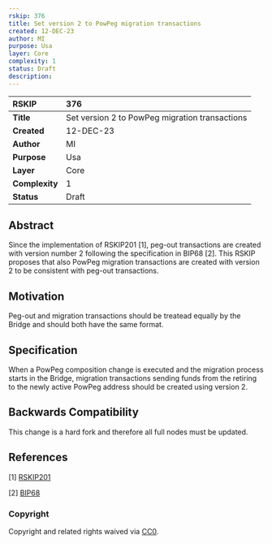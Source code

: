 ```yaml
---
rskip: 376
title: Set version 2 to PowPeg migration transactions
created: 12-DEC-23
author: MI
purpose: Usa
layer: Core 
complexity: 1
status: Draft
description: 
---
```


|RSKIP          |376           |
| :------------ |:-------------|
|**Title**      |Set version 2 to PowPeg migration transactions |
|**Created**    |12-DEC-23 |
|**Author**     |MI |
|**Purpose**    |Usa |
|**Layer**      |Core |
|**Complexity** |1 |
|**Status**     |Draft |

## Abstract

Since the implementation of RSKIP201 [1], peg-out transactions are created with version number 2 following the specification in BIP68 [2]. This RSKIP proposes that also PowPeg migration transactions are created with version 2 to be consistent with peg-out transactions.

## Motivation

Peg-out and migration transactions should be treatead equally by the Bridge and should both have the same format.

## Specification

When a PowPeg composition change is executed and the migration process starts in the Bridge, migration transactions sending funds from the retiring to the newly active PowPeg address should be created using version 2.

## Backwards Compatibility

This change is a hard fork and therefore all full nodes must be updated.

## References

[1] [RSKIP201](https://github.com/rsksmart/RSKIPs/blob/master/IPs/RSKIP201.md)

[2] [BIP68](https://github.com/bitcoin/bips/blob/master/bip-0068.mediawiki)

### Copyright

Copyright and related rights waived via [CC0](https://creativecommons.org/publicdomain/zero/1.0/).
